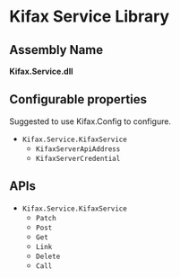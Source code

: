 Kifax Service Library
===

Assembly Name
---
**Kifax.Service.dll**

Configurable properties
---
Suggested to use Kifax.Config to configure.
- `Kifax.Service.KifaxService`
  - `KifaxServerApiAddress`
  - `KifaxServerCredential`

APIs
---
- `Kifax.Service.KifaxService`
  - `Patch`
  - `Post`
  - `Get`
  - `Link`
  - `Delete`
  - `Call`

